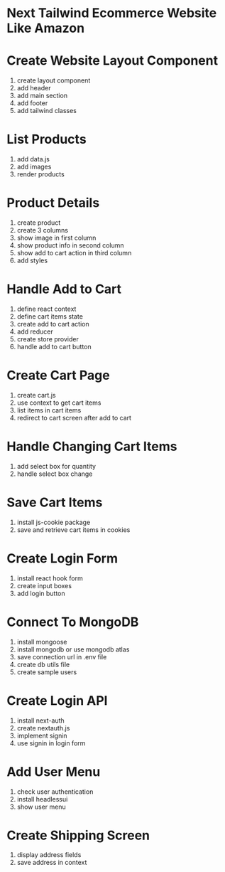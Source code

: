 # Next Tailwind Ecommerce Website Like Amazon


# Create Website Layout Component
   1. create layout component
   2. add header
   3. add main section
   4. add footer
   5. add tailwind classes

# List Products
   1. add data.js
   2. add images
   3. render products

# Product Details
   1. create product
   2. create 3 columns
   3. show image in first column
   4. show product info in second column
   5. show add to cart action in third column
   6. add styles

# Handle Add to Cart 
   1. define react context
   2. define cart items state
   3. create add to cart action
   4. add reducer
   5. create store provider
   6. handle add to cart button

# Create Cart Page
   1. create cart.js
   2. use context to get cart items
   3. list items in cart items
   4. redirect to cart screen after add to cart

# Handle Changing Cart Items
   1. add select box for quantity
   2. handle select box change

# Save Cart Items
   1. install js-cookie package
   2. save and retrieve cart items in cookies

# Create Login Form
   1. install react hook form
   2. create input boxes
   3. add login button

# Connect To MongoDB
   1. install mongoose
   2. install mongodb or use mongodb atlas
   3. save connection url in .env file
   4. create db utils file
   5. create sample users

# Create Login API
   1. install next-auth
   2. create nextauth.js
   3. implement signin
   4. use signin in login form


# Add User Menu
   1. check user authentication
   2. install headlessui
   3. show user menu

# Create Shipping Screen
   1. display address fields
   2. save address in context


